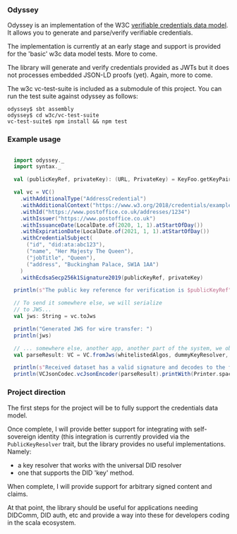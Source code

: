 ### Odyssey

Odyssey is an implementation of the W3C [verifiable credentials data model](https://www.w3.org/TR/vc-data-model/).
It allows you to generate and parse/verify verifiable credentials.

The implementation is currently at an early stage and support is provided for the 'basic' w3c data model tests.
More to come.

The library will generate and verify credentials provided as JWTs but it does not processes embedded JSON-LD proofs (yet).
Again, more to come.

The w3c vc-test-suite is included as a submodule of this project. You can run the test suite against odyssey as follows:
```shell script
odyssey$ sbt assembly
odyssey$ cd w3c/vc-test-suite
vc-test-suite$ npm install && npm test 
```

### Example usage
```scala

  import odyssey._
  import syntax._

  val (publicKeyRef, privateKey): (URL, PrivateKey) = KeyFoo.getKeyPair

  val vc = VC()
    .withAdditionalType("AddressCredential")
    .withAdditionalContext("https://www.w3.org/2018/credentials/examples/v1")
    .withId("https://www.postoffice.co.uk/addresses/1234")
    .withIssuer("https://www.postoffice.co.uk")
    .withIssuanceDate(LocalDate.of(2020, 1, 1).atStartOfDay())
    .withExpirationDate(LocalDate.of(2021, 1, 1).atStartOfDay())
    .withCredentialSubject(
      ("id", "did:ata:abc123"),
      ("name", "Her Majesty The Queen"),
      ("jobTitle", "Queen"),
      ("address", "Buckingham Palace, SW1A 1AA")
    )
    .withEcdsaSecp256k1Signature2019(publicKeyRef, privateKey)

  println(s"The public key reference for verification is $publicKeyRef")

  // To send it somewhere else, we will serialize
  // to JWS...
  val jws: String = vc.toJws

  println("Generated JWS for wire transfer: ")
  println(jws)

  // ... somewhere else, another app, another part of the system, we obtain the jws...
  val parseResult: VC = VC.fromJws(whitelistedAlgos, dummyKeyResolver, jws).futureValue

  println(s"Received dataset has a valid signature and decodes to the following dataset:")
  println(VCJsonCodec.vcJsonEncoder(parseResult).printWith(Printer.spaces2))

```

### Project direction
The first steps for the project will be to fully support the credentials data model.

Once complete, I will provide better support for integrating with self-sovereign identity
(this integration is currently provided via the `PublicKeyResolver` trait, but the library 
provides no useful implementations. Namely:
 * a key resolver that works with the universal DID resolver
 * one that supports the DID 'key' method.
 
When complete, I will provide support for arbitrary signed content and claims.

At that point, the library should be useful for applications needing DIDComm, DID auth, etc
and provide a way into these for developers coding in the scala ecosystem. 
